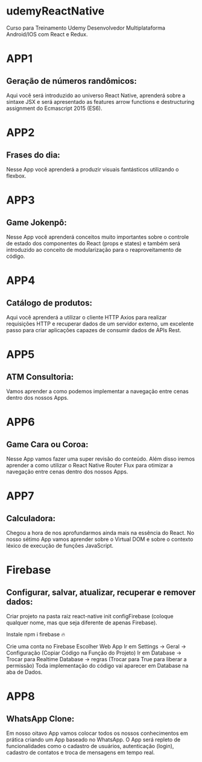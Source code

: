 # udemyReactNative
Curso para Treinamento Udemy Desenvolvedor Multiplataforma Android/IOS com React e Redux.

# APP1

## Geração de números randômicos:

Aqui você será introduzido ao universo React Native, aprenderá sobre a sintaxe JSX e será apresentado as features arrow functions e destructuring assignment do Ecmascript 2015 (ES6).

# APP2

## Frases do dia:

Nesse App você aprenderá a produzir visuais fantásticos utilizando o flexbox.


# APP3

## Game Jokenpô:

Nesse App você aprenderá conceitos muito importantes sobre o controle de estado dos componentes do React (props e states) e também será introduzido ao conceito de modularização para o reaproveitamento de código.


# APP4

## Catálogo de produtos:

Aqui você aprenderá a utilizar o cliente HTTP Axios para realizar requisições HTTP e recuperar dados de um servidor externo, um excelente passo para criar aplicações capazes de consumir dados de APIs Rest.


# APP5 

## ATM Consultoria:

Vamos aprender a como podemos implementar a navegação entre cenas dentro dos nossos Apps.


# APP6

## Game Cara ou Coroa:

Nesse App vamos fazer uma super revisão do conteúdo. Além disso iremos aprender a como utilizar o React Native Router Flux para otimizar a navegação entre cenas dentro dos nossos Apps.


# APP7 

## Calculadora:
Chegou a hora de nos aprofundarmos ainda mais na essência do React. No nosso sétimo App vamos aprender sobre o Virtual DOM e sobre o contexto léxico de execução de funções JavaScript.

# Firebase 

## Configurar, salvar, atualizar, recuperar e remover dados:
Criar projeto na pasta raiz react-native init configFirebase
(coloque qualquer nome, mas que seja diferente de apenas Firebase).

Instale npm i firebase :fire:

Crie uma conta no Firebase
Escolher Web App
Ir em Settings -> Geral -> Configuração (Copiar Código na Função do Projeto)
Ir em Database -> Trocar para Realtime Database -> regras (Trocar para True para liberar a permissão)
Toda implementação do código vai aparecer em Database na aba de Dados.


# APP8

## WhatsApp Clone:

Em nosso oitavo App vamos colocar todos os nossos conhecimentos em prática criando um App baseado no WhatsApp. O App será repleto de funcionalidades como o cadastro de usuários, autenticação (login), cadastro de contatos e troca de mensagens em tempo real.
